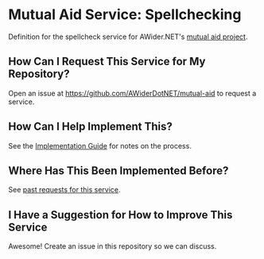 # Mutual Aid Service: Spellchecking

Definition for the spellcheck service for AWider.NET's [mutual aid project](https://github.com/AWiderDotNET/mutual-aid).

## How Can I Request This Service for My Repository?

Open an issue at <https://github.com/AWiderDotNET/mutual-aid> to request a service.

## How Can I Help Implement This?

See the [Implementation Guide](ImplementationGuide.md) for notes on the process.

## Where Has This Been Implemented Before?

See [past requests for this service](https://github.com/AWiderDotNET/mutual-aid/labels/service%3Aspellcheck).

## I Have a Suggestion for How to Improve This Service

Awesome! Create an issue in this repository so we can discuss.
